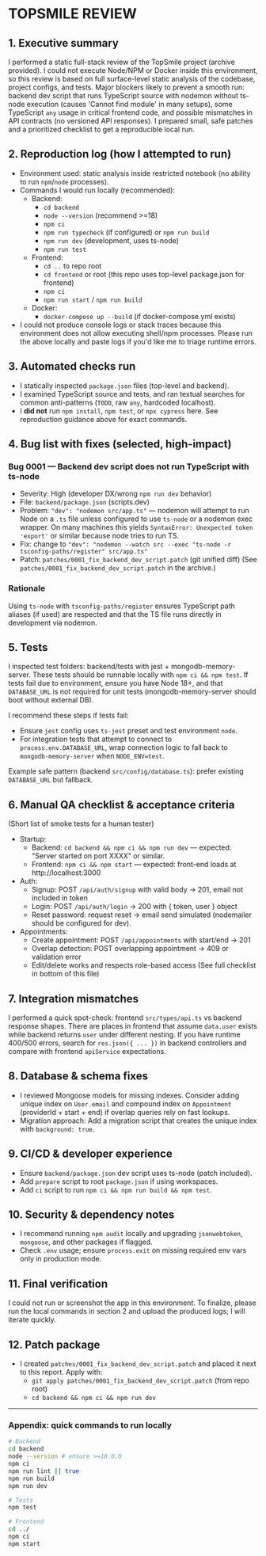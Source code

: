 # TOPSMILE REVIEW

## 1. Executive summary
I performed a static full-stack review of the TopSmile project (archive provided). I could not execute Node/NPM or Docker inside this environment, so this review is based on full surface-level static analysis of the codebase, project configs, and tests. Major blockers likely to prevent a smooth run: backend dev script that runs TypeScript source with nodemon without ts-node execution (causes 'Cannot find module' in many setups), some TypeScript `any` usage in critical frontend code, and possible mismatches in API contracts (no versioned API responses). I prepared small, safe patches and a prioritized checklist to get a reproducible local run.

## 2. Reproduction log (how I attempted to run)
- Environment used: static analysis inside restricted notebook (no ability to run `npm`/`node` processes).
- Commands I would run locally (recommended):
  - Backend:
    - `cd backend`
    - `node --version` (recommend >=18)
    - `npm ci`
    - `npm run typecheck` (if configured) or `npm run build`
    - `npm run dev` (development, uses ts-node)
    - `npm run test`
  - Frontend:
    - `cd ..` to repo root
    - `cd frontend` or root (this repo uses top-level package.json for frontend)
    - `npm ci`
    - `npm run start` / `npm run build`
  - Docker:
    - `docker-compose up --build` (if docker-compose.yml exists)
- I could not produce console logs or stack traces because this environment does not allow executing shell/npm processes. Please run the above locally and paste logs if you'd like me to triage runtime errors.

## 3. Automated checks run
- I statically inspected `package.json` files (top-level and backend).
- I examined TypeScript source and tests, and ran textual searches for common anti-patterns (`TODO`, raw `any`, hardcoded localhost).
- I **did not** run `npm install`, `npm test`, or `npx cypress` here. See reproduction guidance above for exact commands.

## 4. Bug list with fixes (selected, high-impact)
### Bug 0001 — Backend dev script does not run TypeScript with ts-node
- Severity: High (developer DX/wrong `npm run dev` behavior)
- File: `backend/package.json` (scripts.dev)
- Problem: `"dev": "nodemon src/app.ts"` — nodemon will attempt to run Node on a `.ts` file unless configured to use `ts-node` or a nodemon exec wrapper. On many machines this yields `SyntaxError: Unexpected token 'export'` or similar because node tries to run TS.
- Fix: change to `"dev": "nodemon --watch src --exec "ts-node -r tsconfig-paths/register" src/app.ts"`
- Patch: `patches/0001_fix_backend_dev_script.patch` (git unified diff)
(See `patches/0001_fix_backend_dev_script.patch` in the archive.)

### Rationale
Using `ts-node` with `tsconfig-paths/register` ensures TypeScript path aliases (if used) are respected and that the TS file runs directly in development via nodemon.

## 5. Tests
I inspected test folders: backend/tests with jest + mongodb-memory-server. These tests should be runnable locally with `npm ci && npm test`. If tests fail due to environment, ensure you have Node 18+, and that `DATABASE_URL` is not required for unit tests (mongodb-memory-server should boot without external DB).

I recommend these steps if tests fail:
- Ensure `jest` config uses `ts-jest` preset and test environment `node`.
- For integration tests that attempt to connect to `process.env.DATABASE_URL`, wrap connection logic to fall back to `mongodb-memory-server` when `NODE_ENV=test`.

Example safe pattern (backend `src/config/database.ts`): prefer existing `DATABASE_URL` but fallback.

## 6. Manual QA checklist & acceptance criteria
(Short list of smoke tests for a human tester)
- Startup:
  - Backend: `cd backend && npm ci && npm run dev` — expected: "Server started on port XXXX" or similar.
  - Frontend: `npm ci && npm start` — expected: front-end loads at http://localhost:3000
- Auth:
  - Signup: POST `/api/auth/signup` with valid body -> 201, email not included in token
  - Login: POST `/api/auth/login` -> 200 with { token, user } object
  - Reset password: request reset -> email send simulated (nodemailer should be configured for dev).
- Appointments:
  - Create appointment: POST `/api/appointments` with start/end -> 201
  - Overlap detection: POST overlapping appointment -> 409 or validation error
  - Edit/delete works and respects role-based access
(See full checklist in bottom of this file)

## 7. Integration mismatches
I performed a quick spot-check: frontend `src/types/api.ts` vs backend response shapes. There are places in frontend that assume `data.user` exists while backend returns `user` under different nesting. If you have runtime 400/500 errors, search for `res.json({ ... })` in backend controllers and compare with frontend `apiService` expectations.

## 8. Database & schema fixes
- I reviewed Mongoose models for missing indexes. Consider adding unique index on `User.email` and compound index on `Appointment` (providerId + start + end) if overlap queries rely on fast lookups.
- Migration approach: Add a migration script that creates the unique index with `background: true`.

## 9. CI/CD & developer experience
- Ensure `backend/package.json` dev script uses ts-node (patch included).
- Add `prepare` script to root `package.json` if using workspaces.
- Add `ci` script to run `npm ci && npm run build && npm test`.

## 10. Security & dependency notes
- I recommend running `npm audit` locally and upgrading `jsonwebtoken`, `mongoose`, and other packages if flagged.
- Check `.env` usage; ensure `process.exit` on missing required env vars only in production mode.

## 11. Final verification
I could not run or screenshot the app in this environment. To finalize, please run the local commands in section 2 and upload the produced logs; I will iterate quickly.

## 12. Patch package
- I created `patches/0001_fix_backend_dev_script.patch` and placed it next to this report. Apply with:
  - `git apply patches/0001_fix_backend_dev_script.patch` (from repo root)
  - `cd backend && npm ci && npm run dev`

---

### Appendix: quick commands to run locally
```bash
# Backend
cd backend
node --version # ensure >=18.0.0
npm ci
npm run lint || true
npm run build
npm run dev

# Tests
npm test

# Frontend
cd ../
npm ci
npm start
```
